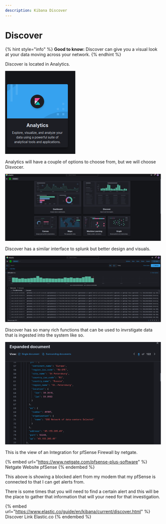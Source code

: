 ```yaml
---
description: Kibana Discover
---
```


# Discover

{% hint style="info" %}
**Good to know:** Discover can give you a visual look at your data moving across your network.
{% endhint %}

Discover is located in Analytics.

&#x20;

![Analytics](<../../.gitbook/assets/image (90).png>)

Analytics will have a couple of options to choose from, but we will choose Disvocer.

![Kibana Analytics](<../../.gitbook/assets/image (95).png>)

Discover has a similar interface to splunk but better design and visuals.

![Discover Dashboard](<../../.gitbook/assets/image (45).png>)

Discover has so many rich functions that can be used to invrstigate data that is ingested into the system like so.

![pfSense Firewall Alert Block](<../../.gitbook/assets/image (59).png>)

This is the view of an Integration for pfSense Firewall by netgate.

{% embed url="https://www.netgate.com/pfsense-plus-software" %}
Netgate Website pfSense
{% endembed %}

This above is showing a blocked alert from my modem that my pfSense is connected to that I can get alerts from.

There is some times that you will need to find a certain alert and this will be the place to gather that information that will your need for that investigation.

{% embed url="https://www.elastic.co/guide/en/kibana/current/discover.html" %}
Discover Link Elastic.co
{% endembed %}

